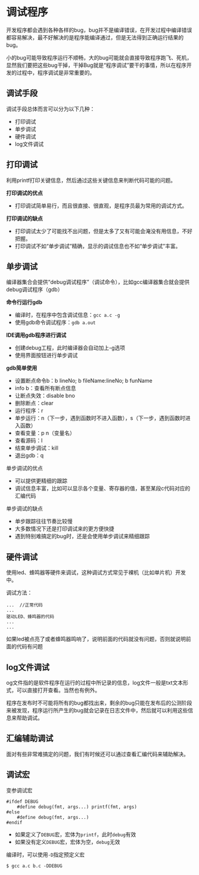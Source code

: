 # 调试程序

开发程序都会遇到各种各样的bug，bug并不是编译错误，在开发过程中编译错误都容易解决，最不好解决的是程序能编译通过，但是无法得到正确运行结果的bug。

小的bug可能导致程序运行不顺畅，大的bug可能就会直接导致程序跑飞、死机，显然我们要把这些bug干掉，干掉Bug就是“程序调试”要干的事情，所以在程序开发的过程中，程序调试是非常重要的。

## 调试手段

调试手段总体而言可以分为以下几种：

- 打印调试
- 单步调试
- 硬件调试
- log文件调试

## 打印调试

利用printf打印关键信息，然后通过这些关键信息来判断代码可能的问题。

**打印调试的优点**

- 打印调试简单易行，而且很直接、很直观，是程序员最为常用的调试方式。

**打印调试的缺点**

- 打印调试太少了可能找不出问题，但是太多了又有可能会淹没有用信息，不好把握。
- 打印调试不如“单步调试”精确，显示的调试信息也不如“单步调试”丰富。

## 单步调试

编译器集合会提供“debug调试程序”（调试命令），比如gcc编译器集合就会提供debug调试程序（gdb）

**命令行运行gdb**

- 编译时，在程序中包含调试信息：`gcc a.c -g`
- 使用gdb命令调试程序：`gdb a.out`

**IDE调用gdb程序进行调试**

- 创建debug工程，此时编译器会自动加上-g选项
- 使用界面按钮进行单步调试

**gdb简单使用**

- 设置断点命令b：b lineNo; b fileName:lineNo; b funName
- info b：查看所有断点信息
- 让断点失效：disable bno
- 删除断点：clear
- 运行程序：r
- 单步运行：n（下一步，遇到函数时不进入函数），s（下一步，遇到函数时进入函数）
- 查看变量：p n（变量名）
- 查看源码：l
- 结束单步调试：kill
- 退出gdb：q

单步调试的优点

- 可以提供更精细的跟踪
- 调试信息丰富，比如可以显示各个变量、寄存器的值，甚至某段c代码对应的汇编代码

单步调试的缺点

- 单步跟踪往往节奏比较慢
- 大多数情况下还是打印调试来的更方便快捷
- 遇到特别难搞定的bug时，还是会使用单步调试来精细跟踪


## 硬件调试

使用led、蜂鸣器等硬件来调试，这种调试方式常见于裸机（比如单片机）开发中。

调试方法：

```
...  //正常代码
...
驱动LED、蜂鸣器的代码
...
...
```
如果led被点亮了或者蜂鸣器鸣响了，说明前面的代码就没有问题，否则就说明前面的代码有问题

## log文件调试

og文件指的是软件程序在运行的过程中所记录的信息，log文件一般是txt文本形式，可以直接打开查看。当然也有例外。

程序在发布时不可能将所有的bug都找出来，剩余的bug只能在发布后的公测阶段来被发现，程序运行所产生的bug就会记录在日志文件中，然后就可以利用这些信息来帮助调试。

## 汇编辅助调试

面对有些非常难搞定的问题，我们有时候还可以通过查看汇编代码来辅助解决。

## 调试宏

变参调试宏
```
#ifdef DEBUG
    #define debug(fmt, args...) printf(fmt, args)
#else
    #define debug(fmt, args...)
#endif
```

- 如果定义了`DEBUG`宏，宏体为`printf`，此时`debug`有效
- 如果没有定义`DEBUG`宏，宏体为空，`debug`无效

编译时，可以使用`-D`指定预定义宏

```
$ gcc a.c b.c -DDEBUG
```
